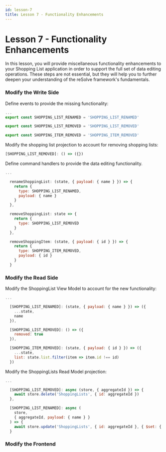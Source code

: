 ```yaml
---
id: lesson-7
title: Lesson 7 - Functionality Enhancements
---
```


# Lesson 7 - Functionality Enhancements

In this lesson, you will provide miscellaneous functionality enhancements to your Shopping List application in order to support the full set of data editing operations. These steps are not essential, but they will help you to further deepen your understanding of the reSolve framework's fundamentals.

### Modify the Write Side

Define events to provide the missing functionality:

```js
...
export const SHOPPING_LIST_RENAMED = 'SHOPPING_LIST_RENAMED'

export const SHOPPING_LIST_REMOVED = 'SHOPPING_LIST_REMOVED'

export const SHOPPING_ITEM_REMOVED = 'SHOPPING_ITEM_REMOVED'
```

Modify the shopping list projection to account for removing shopping lists:

```js
[SHOPPING_LIST_REMOVED]: () => ({})
```

Define command handlers to provide the data editing functionality.

```js
...

  renameShoppingList: (state, { payload: { name } }) => {
    return {
      type: SHOPPING_LIST_RENAMED,
      payload: { name }
    }
  },

  removeShoppingList: state => {
    return {
      type: SHOPPING_LIST_REMOVED
    }
  },

  removeShoppingItem: (state, { payload: { id } }) => {
    return {
      type: SHOPPING_ITEM_REMOVED,
      payload: { id }
    }
  }
```

### Modify the Read Side

Modify the ShoppingList View Model to account for the new functionality:

```js
...

  [SHOPPING_LIST_RENAMED]: (state, { payload: { name } }) => ({
    ...state,
    name
  }),

  [SHOPPING_LIST_REMOVED]: () => ({
    removed: true
  }),

  [SHOPPING_ITEM_REMOVED]: (state, { payload: { id } }) => ({
    ...state,
    list: state.list.filter(item => item.id !== id)
  })
```

Modify the ShoppingLists Read Model projection:

```js
...

  [SHOPPING_LIST_REMOVED]: async (store, { aggregateId }) => {
    await store.delete('ShoppingLists', { id: aggregateId })
  },

  [SHOPPING_LIST_RENAMED]: async (
    store,
    { aggregateId, payload: { name } }
  ) => {
    await store.update('ShoppingLists', { id: aggregateId }, { $set: { name } })
  }
```

### Modify the Frontend
